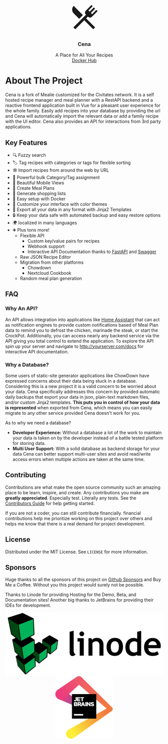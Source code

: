 <!-- PROJECT LOGO -->
<br />
<p align="center">
  <a href="https://github.com/aindoria/cena">
<svg style="width:100px;height:100px" viewBox="0 0 24 24">
    <path fill="currentColor" d="M8.1,13.34L3.91,9.16C2.35,7.59 2.35,5.06 3.91,3.5L10.93,10.5L8.1,13.34M13.41,13L20.29,19.88L18.88,21.29L12,14.41L5.12,21.29L3.71,19.88L13.36,10.22L13.16,10C12.38,9.23 12.38,7.97 13.16,7.19L17.5,2.82L18.43,3.74L15.19,7L16.15,7.94L19.39,4.69L20.31,5.61L17.06,8.85L18,9.81L21.26,6.56L22.18,7.5L17.81,11.84C17.03,12.62 15.77,12.62 15,11.84L14.78,11.64L13.41,13Z" />
</svg>
  </a>

  <h3 align="center">Cena</h3>

  <p align="center">
    A Place for All Your Recipes
    <br />
    <a href="https://hub.docker.com/r/aindoria/cena"> Docker Hub
    </a>
</p>


# About The Project

Cena is a fork of Mealie customized for the Civitates network. It is a self hosted recipe manager and meal planner with a RestAPI backend and a reactive frontend application built in Vue for a pleasant user experience for the whole family. Easily add recipes into your database by providing the url and Cena will automatically import the relevant data or add a family recipe with the UI editor. Cena also provides an API for interactions from 3rd party applications.


## Key Features

- 🔍 Fuzzy search
- 🏷️ Tag recipes with categories or tags for flexible sorting
- 🕸 Import recipes from around the web by URL
- 💪 Powerful bulk Category/Tag assignment
- 📱 Beautiful Mobile Views
- 📆 Create Meal Plans
- 🛒 Generate shopping lists
- 🐳 Easy setup with Docker
- 🎨 Customize your interface with color themes
- 💾 Export all your data in any format with Jinja2 Templates
- 🔒 Keep your data safe with automated backup and easy restore options
- 🌍 localized in many languages
- ➕ Plus tons more!
  - Flexible API
    - Custom key/value pairs for recipes
    - Webhook support
    - Interactive API Documentation thanks to [FastAPI](https://fastapi.tiangolo.com/) and [Swagger](https://petstore.swagger.io/)
  - Raw JSON Recipe Editor
  - Migration from other platforms
    - Chowdown
    - Nextcloud Cookbook
  - Random meal plan generation

## FAQ

### Why An API?

An API allows integration into applications like [Home Assistant](https://www.home-assistant.io/) that can act as notification engines to provide custom notifications based of Meal Plan data to remind you to defrost the chicken, marinade the steak, or start the CrockPot. Additionally, you can access nearly any backend service via the API giving you total control to extend the application. To explore the API spin up your server and navigate to http://yourserver.com/docs for interactive API documentation.

### Why a Database?

Some users of static-site generator applications like ChowDown have expressed concerns about their data being stuck in a database. Considering this is a new project it is a valid concern to be worried about your data. Cena specifically addresses this concern by provided automatic daily backups that export your data in json, plain-text markdown files, and/or custom Jinja2 templates. **This puts you in control of how your data is represented** when exported from Cena, which means you can easily migrate to any other service provided Cena doesn't work for you.

As to why we need a database?

- **Developer Experience:** Without a database a lot of the work to maintain your data is taken on by the developer instead of a battle tested platform for storing data.
- **Multi User Support:** With a solid database as backend storage for your data Cena can better support multi-user sites and avoid read/write access errors when multiple actions are taken at the same time.

<!-- CONTRIBUTING -->

## Contributing

Contributions are what make the open source community such an amazing place to be learn, inspire, and create. Any contributions you make are **greatly appreciated**. Especially test. Literally any tests. See the [Contributors Guide](https://hay-kot.github.io/cena/contributors/non-coders/) for help getting started.

If you are not a coder, you can still contribute financially. financial contributions help me prioritize working on this project over others and helps me know that there is a real demand for project development.


## License

Distributed under the MIT License. See `LICENSE` for more information.

## Sponsors

Huge thanks to all the sponsors of this project on [Github Sponsors](https://github.com/sponsors/hay-kot) and Buy Me a Coffee. Without you this project would surely not be possible.

Thanks to Linode for providing Hosting for the Demo, Beta, and Documentation sites! Another big thanks to JetBrains for providing their IDEs for development.

<div align='center'>
  <img height="200" src="docs/docs/assets/img/sponsors-linode.svg" />
  <img height="200" src="docs/docs/assets/img/sponsors-jetbrains.png" />
</div>

<!-- MARKDOWN LINKS & IMAGES -->
<!-- https://www.markdownguide.org/basic-syntax/#reference-style-links -->

[license-shield]: https://img.shields.io/github/license/aindoria/cena.svg?style=flat-square
[license-url]: https://github.com/aindoria/cena/blob/master/LICENSE.txt
